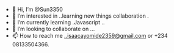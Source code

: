 - 👋 Hi, I’m @Sun3350
- 👀 I’m interested in ..learning new things collaboration .
- 🌱 I’m currently learning .Javascript ..
- 💞️ I’m looking to collaborate on ...
- 📫 How to reach me ..isaacayomide2359@gmail.com  or +234 08133504366.

<!---
Sun3350/Sun3350 is a ✨ special ✨ repository because its `README.md` (this file) appears on your GitHub profile.
You can click the Preview link to take a look at your changes.
--->
